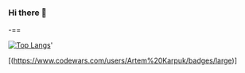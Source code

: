 ### Hi there 👋

<!--
**aARTEMkad/aARTEMkad** is a ✨ _special_ ✨ repository because its `README.md` (this file) appears on your GitHub profile.

Here are some ideas to get you started:

- 🔭 I’m currently working on ...
- 🌱 I’m currently learning ...
- 👯 I’m looking to collaborate on ...
- 🤔 I’m looking for help with ...
- 💬 Ask me about ...
- 📫 How to reach me: ...
- 😄 Pronouns: ...
- ⚡ Fun fact: ...
-->
\-==

[![Top Langs](https://github-readme-stats.vercel.app/api/top-langs/?username=aARTEMkad&layout=compact)](https://github.com/aARTEMkad/github-readme-stats)'


[(https://www.codewars.com/users/Artem%20Karpuk/badges/large)]
